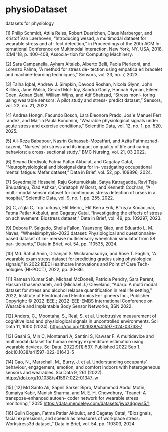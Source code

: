 # physioDataset
datasets for physiology


[1] Philip Schmidt, Attila Reiss, Robert Duerichen, Claus
Marberger, and Kristof Van Laerhoven, “Introducing
wesad, a multimodal dataset for wearable stress and af-
fect detection,” in Proceedings of the 20th ACM In-
ternational Conference on Multimodal Interaction, New
York, NY, USA, 2018, ICMI ’18, p. 400–408, Associa-
tion for Computing Machinery.

[2] Sara Campanella, Ayham Altaleb, Alberto Belli, Paola
Pierleoni, and Lorenzo Palma, “A method for stress de-
tection using empatica e4 bracelet and machine-learning
techniques,” Sensors, vol. 23, no. 7, 2023.

[3] Talha Iqbal, Andrew J. Simpkin, Davood Roshan,
Nicola Glynn, John Killilea, Jane Walsh, Gerard Mol-
loy, Sandra Ganly, Hannah Ryman, Eileen Coen, Adnan
Elahi, William Wijns, and Atif Shahzad, “Stress moni-
toring using wearable sensors: A pilot study and stress-
predict dataset,” Sensors, vol. 22, no. 21, 2022.

[4] Andrea Hongn, Facundo Bosch, Lara Eleonora Prado,
Jos´e Manuel Ferr´andez, and Mar´ıa Paula Bonomini,
“Wearable physiological signals under acute stress and
exercise conditions,” Scientific Data, vol. 12, no. 1, pp.
520, 2025.

[5] Ali-Reza Babapour, Nasrin Gahassab-Mozaffari, and
Azita Fathnezhad-kazemi, “Nurses’ job stress and its
impact on quality of life and caring behaviors: a cross-
sectional study,” BMC Nursing, vol. 21, 03 2022.

[6] Seyma Derdiyok, Fatma Patlar Akbulut, and Cagatay
Catal, “Neurophysiological and biosignal data for in-
vestigating occupational mental fatigue: Mefar dataset,”
Data in Brief, vol. 52, pp. 109896, 2024.

[7] Seyedmajid Hosseini, Raju Gottumukkala, Satya
Katragadda, Ravi Teja Bhupatiraju, Ziad Ashkar,
Christoph W Borst, and Kenneth Cochran, “A multi-
modal sensor dataset for continuous stress detection of urses in a hospital,” Scientific Data, vol. 9, no. 1, pp.
255, 2022.

[8] C¸ a˘gla C¸ ¨op¨urkaya, Elif Meric¸, Elif Berra Erik, B¨us¸ra
Kocac¸ınar, Fatma Patlar Akbulut, and Cagatay Catal,
“Investigating the effects of stress on achievement:
Biostress dataset,” Data in Brief, vol. 49, pp. 109297,
2023.

[9] Debora P. Salgado, Sheila Fallon, Yuansong Qiao, and
Eduardo L. M. Naves, “Wheelsimphysio-2023 dataset:
Physiological and questionnaire-based dataset of im-
mersive multisensory wheelchair simulator from 58 par-
ticipants,” Data in Brief, vol. 54, pp. 110535, 2024.

[10] Md. Rafiul Amin, Dilranjan S. Wickramasuriya, and
Rose T. Faghih, “A wearable exam stress dataset for
predicting grades using physiological signals,” in 2022
IEEE Healthcare Innovations and Point of Care Tech-
nologies (HI-POCT), 2022, pp. 30–36.

[11] Ramesh Kumar Sah, Michael McDonell, Patricia
Pendry, Sara Parent, Hassan Ghasemzadeh, and
{Michael J.} Cleveland, “Adarp: A multi modal dataset
for stress and alcohol relapse quantification in real life
setting,” 2022, Institute of Electrical and Electronics En-
gineers Inc., Publisher Copyright: © 2022 IEEE.; 2022
IEEE-EMBS International Conference on Wearable and
Implantable Body Sensor Networks, BSN 2022.

[12] Anders, C., Moontaha, S., Real, S. et al. Unobtrusive measurement of cognitive load and physiological signals in uncontrolled environments. Sci Data 11, 1000 (2024). https://doi.org/10.1038/s41597-024-03738-7

[13] Gashi S, Min C, Montanari A, Santini S, Kawsar F. A multidevice and multimodal dataset for human energy expenditure estimation using wearable devices. Sci Data. 2022;9(1):537. Published 2022 Sep 1. doi:10.1038/s41597-022-01643-5

[14] Gao, N., Marschall, M., Burry, J. et al. Understanding occupants’ behaviour, engagement, emotion, and comfort indoors with heterogeneous sensors and wearables. Sci Data 9, 261 (2022). https://doi.org/10.1038/s41597-022-01347-w

[15] [12] Md Santo Ali, Sapnil Sarker Bipro, Mohammod Abdul
Motin, Sumaiya Kabir, Manish Sharma, and M. E. H.
Chowdhury, “Teanet: A transpose-enhanced autoen-
coder network for wearable stress monitoring,” 2025 https://data.mendeley.com/datasets/jwbz4ggws5/1

[16] Gulin Dogan, Fatma Patlar Akbulut, and Cagatay Catal,
“Biosignals, facial expressions, and speech as measures
of workplace stress: Workstress3d dataset,” Data in
Brief, vol. 54, pp. 110303, 2024.

